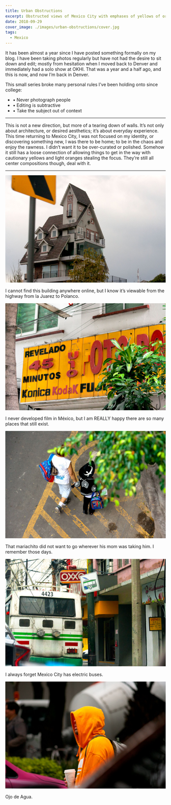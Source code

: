 ```yaml
---
title: Urban Obstructions
excerpt: Obstructed views of Mexico City with emphases of yellows of oranges.
date: 2018-09-29
cover_image: ./images/urban-obstructions/cover.jpg
tags:
  - Mexico
---
```


It has been almost a year since I have posted something formally on my blog. I have been taking photos regularly but have not had the desire to sit down and edit; mostly from hesitation when I moved back to Denver and immediately had a solo show at OKHI. That was a year and a half ago, and this is now, and now I’m back in Denver.

This small series broke many personal rules I’ve been holding onto since college:

- • Never photograph people
- • Editing is subtractive
- • Take the subject out of context

---

This is not a new direction, but more of a tearing down of walls. It’s not only about architecture, or desired aesthetics; it’s about everyday experience. This time returning to Mexico City, I was not focused on my identity, or discovering something new, I was there to be home; to be in the chaos and enjoy the rawness. I didn’t want it to be over-curated or polished. Somehow it still has a loose connection of allowing things to get in the way with cautionary yellows and light oranges stealing the focus. They’re still all center compositions though, deal with it.

---

![Postmodern house In Polanco](./images/urban-obstructions/post-modern-house.jpg)

I cannot find this building anywhere online, but I know it’s viewable from the highway from la Juarez to Polanco.

![Konica Kodak Fuji Sign](./images/urban-obstructions/foto-sign.jpg)

I never developed film in México, but I am REALLY happy there are so many places that still exist.

![Young boy dressed as Mariachi holding hands with his mother](./images/urban-obstructions/little-mariachi.jpg)

That mariachito did not want to go wherever his mom was taking him. I remember those days.

![Electric bus driving past OXXO](./images/urban-obstructions/electric-bus.jpg)

I always forget Mexico City has electric buses.

![Man in orange Adidas hoodie holding coffee walking between traffic](./images/urban-obstructions/orange-hoodie.jpg)

Ojo de Agua.
